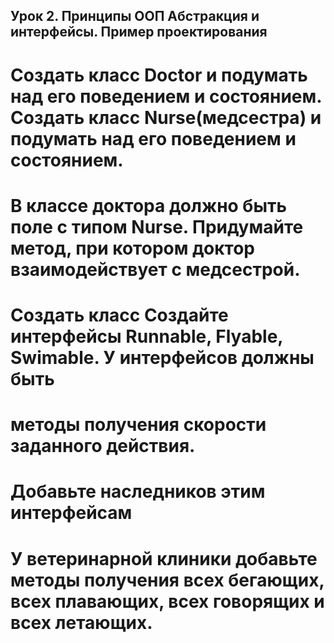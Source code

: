 ## Урок 2. Принципы ООП Абстракция и интерфейсы. Пример проектирования
# Создать класс Doctor и подумать над его поведением и состоянием. Создать класс Nurse(медсестра) и подумать над его поведением и состоянием.
# В классе доктора должно быть поле с типом Nurse. Придумайте метод, при котором доктор взаимодействует с медсестрой.

# Создать класс Создайте интерфейсы Runnable, Flyable, Swimable. У интерфейсов должны быть
# методы получения скорости заданного действия.

# Добавьте наследников этим интерфейсам

# У ветеринарной клиники добавьте методы получения всех бегающих, всех плавающих, всех говорящих и всех летающих.
